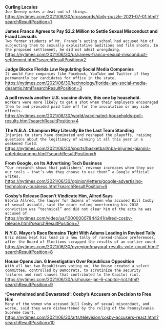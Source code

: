 **Curling Locales**\
`Joe Deeney makes a deal out of things.`\
https://nytimes.com/2021/06/30/crosswords/daily-puzzle-2021-07-01.html?searchResultPosition=1

**James Franco Agrees to Pay $2.2 Million to Settle Sexual Misconduct and Fraud Lawsuits**\
`Two former students of Mr. Franco’s acting school had accused him of subjecting them to sexually exploitative auditions and film shoots. In the proposed settlement, he did not admit wrongdoing.`\
https://nytimes.com/2021/06/30/us/james-franco-sexual-misconduct-settlement.html?searchResultPosition=2

**Judge Blocks Florida Law Regulating Social Media Companies**\
`It would fine companies like Facebook, YouTube and Twitter if they permanently bar candidates for office in the state.`\
https://nytimes.com/2021/06/30/technology/florida-law-social-media-desantis.html?searchResultPosition=3

**A poll reveals another U.S. vaccine divide, this one by household.**\
`Workers were more likely to get a shot when their employers encouraged them to and provided paid time off for the inoculation or any side effects.`\
https://nytimes.com/2021/06/30/world/vaccinated-households-poll-results.html?searchResultPosition=4

**The N.B.A. Champion May Literally Be the Last Team Standing**\
`Injuries to stars have dominated and reshaped the playoffs, raising questions about the legitimacy of winning it all this year in a weakened field.`\
https://nytimes.com/2021/06/30/sports/basketball/nba-injuries-giannis-antetokounmpo.html?searchResultPosition=5

**From Google, on Its Advertising Tech Business**\
`“Our research shows that publishers’ revenue increases when they use our tools — that’s why they choose to use them!” a Google official writes.`\
https://nytimes.com/2021/06/30/opinion/letters/google-advertising-technology-business.html?searchResultPosition=6

**Cosby’s Release Doesn’t Vindicate Him, Allred Says**\
`Gloria Allred, the lawyer for dozens of women who accused Bill Cosby of sexual assault, said the court ruling overturning his 2018 conviction was “technical” and did not clear him of the acts he was accused of.`\
https://nytimes.com/video/us/100000007844241/allred-cosby-release.html?searchResultPosition=7

**N.Y.C. Mayor’s Race Remains Tight With Adams Leading in Revised Tally**\
`Eric Adams kept his lead in a new tally of ranked-choice preferences, after the Board of Elections scrapped the results of an earlier count.`\
https://nytimes.com/2021/06/30/nyregion/mayoral-results-vote-count.html?searchResultPosition=8

**House Opens Jan. 6 Investigation Over Republican Opposition**\
`With all but two Republicans voting no, the House created a select committee, controlled by Democrats, to scrutinize the security failures and root causes that contributed to the Capitol riot.`\
https://nytimes.com/2021/06/30/us/house-jan-6-capitol-riot.html?searchResultPosition=9

**‘Overwhelmed and Devastated’: Cosby’s Accusers on Decision to Free Him**\
`Many of the women who accused Bill Cosby of sexual misconduct, and worse, said they were disheartened by the ruling of the Pennsylvania Supreme Court.`\
https://nytimes.com/2021/06/30/arts/television/cosby-accusers-react.html?searchResultPosition=10

